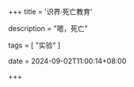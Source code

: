 +++
title = '识界·死亡教育'

description = "嗯，死亡"

tags = [ "实验" ]

date = 2024-09-02T11:00:14+08:00

+++
